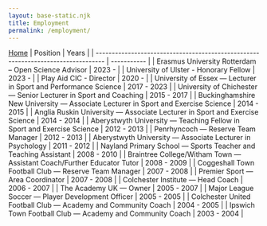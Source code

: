 ```yaml
---
layout: base-static.njk
title: Employment
permalink: /employment/
---
```


[Home](https://johnmills.netlify.app)
| Position                                                                          | Years       |
| --------------------------------------------------------------------------------- | ----------- |
| Erasmus University Rotterdam – Open Science Advisor                               | 2023 -      |
| University of Ulster - Honorary Fellow                                            | 2023 -      |
| Play Aid CIC - Director                                                           | 2020 -      |
| University of Essex — Lecturer in Sport and Performance Science                   | 2017 - 2023 |
| University of Chichester — Senior Lecturer in Sport and Coaching                  | 2015 - 2017 |
| Buckinghamshire New University — Associate Lecturer in Sport and Exercise Science | 2014 - 2015 |
| Anglia Ruskin University — Associate Lecturer in Sport and Exercise Science       | 2014 - 2014 |
| Aberystwyth University — Teaching Fellow in Sport and Exercise Science            | 2012 - 2013 |
| Penrhyncoch — Reserve Team Manager                                                | 2012 - 2013 |
| Aberystwyth University — Associate Lecturer in Psychology                         | 2011 - 2012 |
| Nayland Primary School — Sports Teacher and Teaching Assistant                    | 2008 - 2010 |
| Braintree College/Witham Town — Assistant Coach/Further Educator Tutor            | 2008 - 2009 |
| Coggeshall Town Football Club — Reserve Team Manager                              | 2007 - 2008 |
| Premier Sport — Area Coordinator                                                  | 2007 - 2008 |
| Colchester Institute — Head Coach                                                 | 2006 - 2007 |
| The Academy UK — Owner                                                            | 2005 - 2007 |
| Major League Soccer — Player Development Officer                                  | 2005 - 2005 |
| Colchester United Football Club — Academy and Community Coach                     | 2004 - 2005 |
| Ipswich Town Football Club — Academy and Community Coach                          | 2003 - 2004 |
